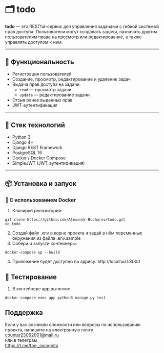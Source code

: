 # 🗂️ todo 

**todo** — это RESTful-сервис для управления задачами с гибкой системой прав доступа. Пользователи могут создавать задачи, назначать другим пользователям права на просмотр или редактирование, а также управлять доступом к ним.

---

## 🚀 Функциональность

- Регистрация пользователей
- Создание, просмотр, редактирование и удаление задач
- Выдача прав доступа на задачи:
  - `read` — просмотр задачи
  - `update` — редактирование задачи
- Отзыв ранее выданных прав
- JWT-аутентификация

---

## 🧰 Стек технологий

- Python 3
- Django 4+
- Django REST Framework
- PostgreSQL 16
- Docker / Docker Compose
- SimpleJWT (JWT-аутентификация)

---

## 📦 Установка и запуск

### 🐳 С использованием Docker

1. Клонируй репозиторий:

```
git clone https://github.com/Alexandr-Bocharov/todo.git  
cd todo
```

2. Создай файл .env в корне проекта и задай в нём переменные окружения из файла .env.sample  
3. Собери и запусти контейнеры:  
```
docker-compose up --build
```

4. Приложение будет доступно по адресу: http://localhost:8000

## 🧪 Тестирование

1. В контейнере app выполни:  
```
docker-compose exec app python3 manage.py test
```

## Поддержка

Если у вас возникли сложности или вопросы по использованию проекта, напишите на электронную почту   
counter23062001@mail.ru  
или в телеграм  
https://t.me/tanj_incognito


